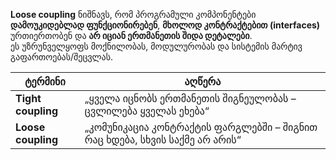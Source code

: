 **Loose coupling** ნიშნავს, რომ პროგრამული კომპონენტები **დამოუკიდებლად ფუნქციონირებენ**, **მხოლოდ კონტრაქტებით (interfaces)** ურთიერთობენ და **არ იციან ერთმანეთის შიდა დეტალები**.  
ეს უზრუნველყოფს მოქნილობას, მოდულურობას და სისტემის მარტივ გაფართოებას/შეცვლას.

|ტერმინი|აღწერა|
|---|---|
|**Tight coupling**|„ყველა იცნობს ერთმანეთის შიგნეულობას – ცვლილება ყველას ეხება“|
|**Loose coupling**|„კომუნიკაცია კონტრაქტის ფარგლებში – შიგნით რაც ხდება, სხვის საქმე არ არის“|